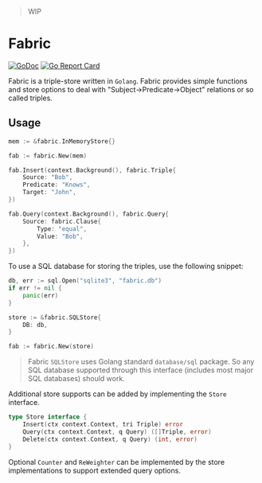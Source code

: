 > WIP

# Fabric


[![GoDoc](https://godoc.org/github.com/spy16/fabric?status.svg)](https://godoc.org/github.com/spy16/fabric) [![Go Report Card](https://goreportcard.com/badge/github.com/spy16/fabric)](https://goreportcard.com/report/github.com/spy16/fabric)

Fabric is a triple-store written in `Golang`. Fabric provides simple functions
and store options to deal with "Subject->Predicate->Object" relations or so called
triples.

## Usage

```go
mem := &fabric.InMemoryStore{}

fab := fabric.New(mem)

fab.Insert(context.Background(), fabric.Triple{
    Source: "Bob",
    Predicate: "Knows",
    Target: "John",
})

fab.Query(context.Background(), fabric.Query{
    Source: fabric.Clause{
        Type: "equal",
        Value: "Bob",
    },
})
```

To use a SQL database for storing the triples, use the following snippet:

```go
db, err := sql.Open("sqlite3", "fabric.db")
if err != nil {
    panic(err)
}

store := &fabric.SQLStore{
    DB: db,
}

fab := fabric.New(store)
```

> Fabric `SQLStore` uses Golang standard `database/sql` package. So any SQL database supported
> through this interface (includes most major SQL databases) should work.

Additional store supports can be added by implementing the `Store` interface.

```go
type Store interface {
	Insert(ctx context.Context, tri Triple) error
	Query(ctx context.Context, q Query) ([]Triple, error)
	Delete(ctx context.Context, q Query) (int, error)
}
```

Optional `Counter` and `ReWeighter` can be implemented by the store implementations
to support extended query options.
